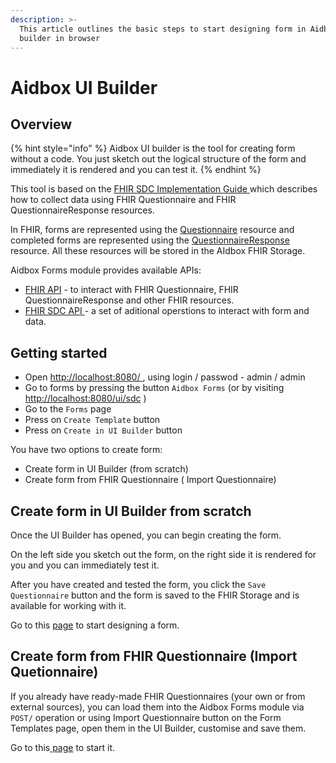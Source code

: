 ```yaml
---
description: >-
  This article outlines the basic steps to start designing form in Aidbox UI
  builder in browser
---
```


# Aidbox UI Builder

## Overview

{% hint style="info" %}
Aidbox UI builder is the tool for creating form without a code. You just sketch out the logical structure of the form and immediately it is rendered and you can test it.
{% endhint %}

This tool is based on the [FHIR SDC Implementation Guide ](https://build.fhir.org/ig/HL7/sdc/index.html)which describes how to collect data using FHIR Questionnaire and FHIR QuestionnaireResponse resources.

In FHIR, forms are represented using the [Questionnaire](http://hl7.org/fhir/R4/questionnaire.html) resource and completed forms are represented using the [QuestionnaireResponse](http://hl7.org/fhir/R4/questionnaireresponse.html) resource. All these resources will be stored in the AIdbox FHIR Storage.

Aidbox Forms module provides available APIs:

* [FHIR API](broken-reference) - to interact with FHIR Questionnaire, FHIR QuestionnaireResponse and other FHIR resources.
* [FHIR SDC API ](broken-reference)- a set of aditional operstions to interact with form and data.

## Getting started

* Open [http://localhost:8080/ ](http://localhost:8080/), using login / passwod - admin / admin
* Go to forms by pressing the button `Aidbox Forms` (or by visiting [http://localhost:8080/ui/sdc](http://localhost:8080/ui/sdc) )
* Go to the `Forms` page
* Press on `Create Template` button
* Press on `Create in UI Builder` button

You have two options to create form:

* Create form in UI Builder (from scratch)
* Create form from FHIR Questionnaire ( Import Questionnaire)

## Create form in UI Builder from scratch

Once the UI Builder has opened, you can begin creating the form.

On the left side you sketch out the form, on the right side it is rendered for you and you can immediately test it.

After you have created and tested the form, you click the `Save Questionnaire` button and the form is saved to the FHIR Storage and is available for working with it.

Go to this [page](form-creation/) to start designing a form.

## Create form from FHIR Questionnaire (Import Quetionnaire)

If you already have ready-made FHIR Questionnaires (your own or from external sources), you can load them into the Aidbox Forms module via `POST/` operation or using Import Questionnaire button on the Form Templates page, open them in the UI Builder, customise and save them.

Go to this[ page](broken-reference) to start it.
